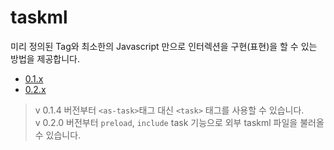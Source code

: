 # taskml

미리 정의된 Tag와 최소한의 Javascript 만으로 인터렉션을 구현(표현)을 할 수 있는 방법을 제공합니다.

* [0.1.x](./doc/0.1.x/index)
* [0.2.x](./doc/0.2.x/index.html)

> v 0.1.4 버전부터 `<as-task>`태그 대신 `<task>` 태그를 사용할 수 있습니다.  
> v 0.2.0 버전부터 `preload`, `include` task 기능으로 외부 taskml 파일을 불러올 수 있습니다.
